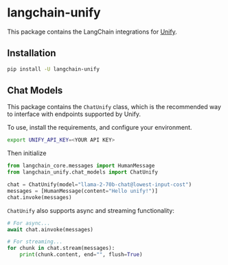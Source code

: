 # langchain-unify

This package contains the LangChain integrations for [Unify](https://unify.ai/).

## Installation

```bash
pip install -U langchain-unify
```

## Chat Models

This package contains the `ChatUnify` class, which is the recommended way to interface with endpoints supported by Unify.

To use, install the requirements, and configure your environment.

```bash
export UNIFY_API_KEY=<YOUR API KEY>
```

Then initialize

```python
from langchain_core.messages import HumanMessage
from langchain_unify.chat_models import ChatUnify

chat = ChatUnify(model="llama-2-70b-chat@lowest-input-cost")
messages = [HumanMessage(content="Hello unify!")]
chat.invoke(messages)
```

`ChatUnify` also supports async and streaming functionality:

```python
# For async...
await chat.ainvoke(messages)

# For streaming...
for chunk in chat.stream(messages):
    print(chunk.content, end="", flush=True)
```